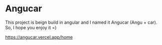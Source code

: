 # Angucar

This project is beign build in angular and I named it Angucar (Angu + car). So, I hope you enjoy it =)

https://angucar.vercel.app/home
